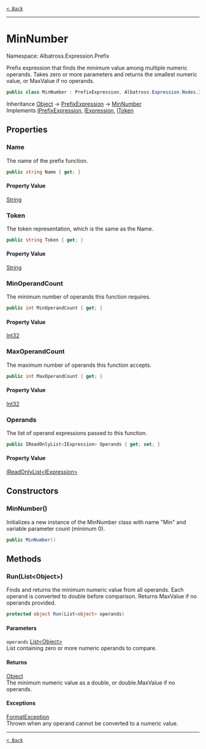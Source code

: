 [`< Back`](../../../)

---

# MinNumber

Namespace: Albatross.Expression.Prefix

Prefix expression that finds the minimum value among multiple numeric operands.
 Takes zero or more parameters and returns the smallest numeric value, or MaxValue if no operands.

```csharp
public class MinNumber : PrefixExpression, Albatross.Expression.Nodes.IPrefixExpression, Albatross.Expression.Nodes.IExpression, Albatross.Expression.Nodes.IToken
```

Inheritance [Object](https://docs.microsoft.com/en-us/dotnet/api/system.object) → [PrefixExpression](./albatross/expression/prefix/prefixexpression) → [MinNumber](./albatross/expression/prefix/minnumber)<br>
Implements [IPrefixExpression](./albatross/expression/nodes/iprefixexpression), [IExpression](./albatross/expression/nodes/iexpression), [IToken](./albatross/expression/nodes/itoken)

## Properties

### **Name**

The name of the prefix function.

```csharp
public string Name { get; }
```

#### Property Value

[String](https://docs.microsoft.com/en-us/dotnet/api/system.string)<br>

### **Token**

The token representation, which is the same as the Name.

```csharp
public string Token { get; }
```

#### Property Value

[String](https://docs.microsoft.com/en-us/dotnet/api/system.string)<br>

### **MinOperandCount**

The minimum number of operands this function requires.

```csharp
public int MinOperandCount { get; }
```

#### Property Value

[Int32](https://docs.microsoft.com/en-us/dotnet/api/system.int32)<br>

### **MaxOperandCount**

The maximum number of operands this function accepts.

```csharp
public int MaxOperandCount { get; }
```

#### Property Value

[Int32](https://docs.microsoft.com/en-us/dotnet/api/system.int32)<br>

### **Operands**

The list of operand expressions passed to this function.

```csharp
public IReadOnlyList<IExpression> Operands { get; set; }
```

#### Property Value

[IReadOnlyList&lt;IExpression&gt;](https://docs.microsoft.com/en-us/dotnet/api/system.collections.generic.ireadonlylist-1)<br>

## Constructors

### **MinNumber()**

Initializes a new instance of the MinNumber class with name "Min" and variable parameter count (minimum 0).

```csharp
public MinNumber()
```

## Methods

### **Run(List&lt;Object&gt;)**

Finds and returns the minimum numeric value from all operands.
 Each operand is converted to double before comparison. Returns MaxValue if no operands provided.

```csharp
protected object Run(List<object> operands)
```

#### Parameters

`operands` [List&lt;Object&gt;](https://docs.microsoft.com/en-us/dotnet/api/system.collections.generic.list-1)<br>
List containing zero or more numeric operands to compare.

#### Returns

[Object](https://docs.microsoft.com/en-us/dotnet/api/system.object)<br>
The minimum numeric value as a double, or double.MaxValue if no operands.

#### Exceptions

[FormatException](https://docs.microsoft.com/en-us/dotnet/api/system.formatexception)<br>
Thrown when any operand cannot be converted to a numeric value.

---

[`< Back`](../../../)
